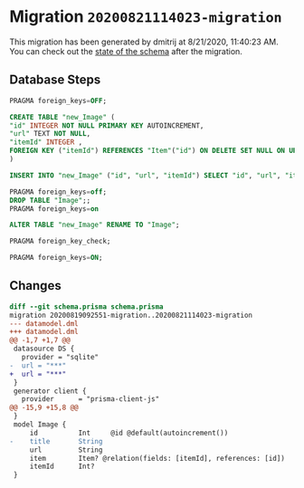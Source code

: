 # Migration `20200821114023-migration`

This migration has been generated by dmitrij at 8/21/2020, 11:40:23 AM.
You can check out the [state of the schema](./schema.prisma) after the migration.

## Database Steps

```sql
PRAGMA foreign_keys=OFF;

CREATE TABLE "new_Image" (
"id" INTEGER NOT NULL PRIMARY KEY AUTOINCREMENT,
"url" TEXT NOT NULL,
"itemId" INTEGER ,
FOREIGN KEY ("itemId") REFERENCES "Item"("id") ON DELETE SET NULL ON UPDATE CASCADE
)

INSERT INTO "new_Image" ("id", "url", "itemId") SELECT "id", "url", "itemId" FROM "Image"

PRAGMA foreign_keys=off;
DROP TABLE "Image";;
PRAGMA foreign_keys=on

ALTER TABLE "new_Image" RENAME TO "Image";

PRAGMA foreign_key_check;

PRAGMA foreign_keys=ON;
```

## Changes

```diff
diff --git schema.prisma schema.prisma
migration 20200819092551-migration..20200821114023-migration
--- datamodel.dml
+++ datamodel.dml
@@ -1,7 +1,7 @@
 datasource DS {
   provider = "sqlite"
-  url = "***"
+  url = "***"
 }
 generator client {
   provider      = "prisma-client-js"
@@ -15,9 +15,8 @@
 }
 model Image {
     id          Int     @id @default(autoincrement())
-    title       String
     url         String
     item        Item? @relation(fields: [itemId], references: [id])
     itemId      Int?
 }
```


